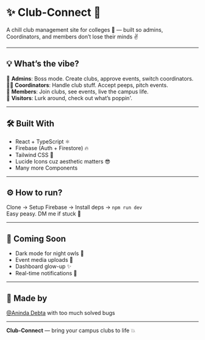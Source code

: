 # ✨ Club-Connect 🚀

A chill club management site for colleges 🏫 — built so admins, Coordinators, and members don’t lose their minds ✌️

---

## 💡 What’s the vibe?

👑 **Admins**: Boss mode. Create clubs, approve events, switch coordinators.  
🧑‍💼 **Coordinators**: Handle club stuff. Accept peeps, pitch events.  
👥 **Members**: Join clubs, see events, live the campus life.  
👀 **Visitors**: Lurk around, check out what’s poppin'.

---

## 🛠️ Built With

- React + TypeScript ⚛️  
- Firebase (Auth + Firestore) 🔥  
- Tailwind CSS 🎨  
- Lucide Icons cuz aesthetic matters 😎
- Many more Components

---

## ⚙️ How to run?

Clone → Setup Firebase → Install deps → `npm run dev`  
Easy peasy. DM me if stuck 👀

---

## 🔮 Coming Soon

- Dark mode for night owls 🌚  
- Event media uploads 📸  
- Dashboard glow-up ✨  
- Real-time notifications 🔔  

---

## 🧠 Made by

[@Aninda Debta](https://github.com/aninda8680) with too much solved bugs

---

**Club-Connect** — bring your campus clubs to life 💥
